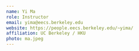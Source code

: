 ```yaml
---
name: Yi Ma
role: Instructor
email: yima@eecs.berkeley.edu
website: https://people.eecs.berkeley.edu/~yima/
affiliation: UC Berkeley / HKU
photo: ma.jpeg
---
```

